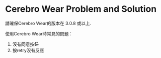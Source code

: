 # Cerebro Wear Problem and Solution

請確保Cerebro Wear的版本在 3.0.8 或以上.


使用Cerebro Wear時常見的問題：
1. 沒有同意按鈕
2. 按retry沒有反應


